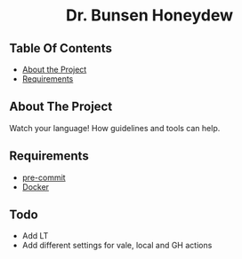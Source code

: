<h1 align="center">Dr. Bunsen Honeydew</h1>

<!-- TABLE OF CONTENTS -->
## Table Of Contents

- [About the Project](#about-the-project)
- [Requirements](#requirements)

## About The Project

Watch your language! How guidelines and tools can help.

## Requirements

- [pre-commit](https://pre-commit.com/)
- [Docker](https://www.docker.com/)

## Todo

- Add LT
- Add different settings for vale, local and GH actions
